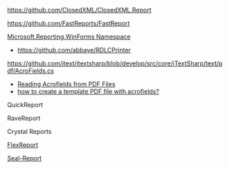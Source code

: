 https://github.com/ClosedXML/ClosedXML.Report

https://github.com/FastReports/FastReport

[Microsoft.Reporting.WinForms Namespace](https://docs.microsoft.com/en-us/previous-versions/visualstudio/visual-studio-2008/ms252706(v=vs.90))

- https://github.com/abbaye/RDLCPrinter

https://github.com/itext/itextsharp/blob/develop/src/core/iTextSharp/text/pdf/AcroFields.cs

- [Reading Acrofields from PDF Files](https://www.codeproject.com/Articles/1032782/Reading-Acrofields-from-PDF-Files)
- [how to create a template PDF file with acrofields?](https://stackoverflow.com/questions/19564086/how-to-create-a-template-pdf-file-with-acrofields)

QuickReport

RaveReport

Crystal Reports

[FlexReport](https://marketplace.visualstudio.com/items?itemName=GrapeCityinc.ReportsforWinForms)

[Seal-Report](https://github.com/ariacom/Seal-Report)
